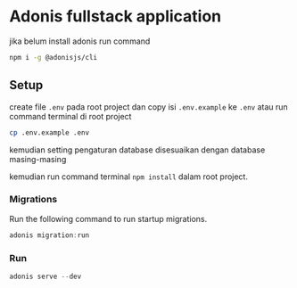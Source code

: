 # Adonis fullstack application

jika belum install adonis run command
```bash
npm i -g @adonisjs/cli
```

## Setup

create file `.env` pada root project dan copy isi `.env.example` ke `.env` atau run command terminal di root project
```bash
cp .env.example .env
```

kemudian setting pengaturan database disesuaikan dengan database masing-masing

kemudian run command terminal `npm install` dalam root project.


### Migrations

Run the following command to run startup migrations.

```js
adonis migration:run
```

### Run

```js
adonis serve --dev
```
